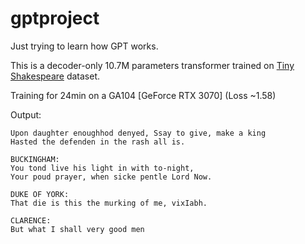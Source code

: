 # gptproject
Just trying to learn how GPT works.

This is a decoder-only 10.7M parameters transformer trained on [Tiny Shakespeare](https://raw.githubusercontent.com/karpathy/char-rnn/master/data/tinyshakespeare/input.txt) dataset.


Training for 24min on a GA104 [GeForce RTX 3070] (Loss ~1.58)

Output:
```
Upon daughter enoughhod denyed, Ssay to give, make a king
Hasted the defenden in the rash all is.

BUCKINGHAM:
You tond live his light in with to-night,
Your poud prayer, when sicke pentle Lord Now.

DUKE OF YORK:
That die is this the murking of me, vixIabh.

CLARENCE:
But what I shall very good men
```